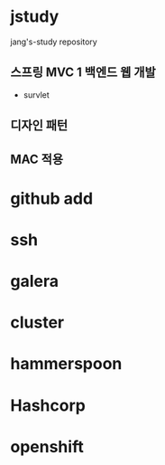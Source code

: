 # jstudy
jang's-study repository

## 스프링 MVC 1 백엔드 웹 개발
- survlet


## 디자인 패턴 


## MAC 적용


# github add 

# ssh

# galera 
# cluster 
# hammerspoon
# Hashcorp
# openshift